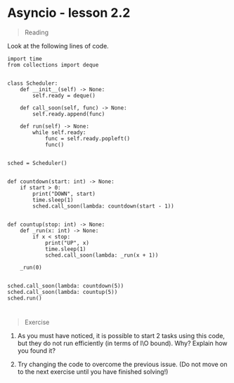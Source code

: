 # Asyncio - lesson 2.2

> Reading

Look at the following lines of code.

```
import time
from collections import deque


class Scheduler:
    def __init__(self) -> None:
        self.ready = deque()

    def call_soon(self, func) -> None:
        self.ready.append(func)

    def run(self) -> None:
        while self.ready:
            func = self.ready.popleft()
            func()


sched = Scheduler()


def countdown(start: int) -> None:
    if start > 0:
        print("DOWN", start)
        time.sleep(1)
        sched.call_soon(lambda: countdown(start - 1))


def countup(stop: int) -> None:
    def _run(x: int) -> None:
        if x < stop:
            print("UP", x)
            time.sleep(1)
            sched.call_soon(lambda: _run(x + 1))

    _run(0)


sched.call_soon(lambda: countdown(5))
sched.call_soon(lambda: countup(5))
sched.run()

```

#

> Exercise

1. As you must have noticed, it is possible to start 2 tasks using this code, but they do not run efficiently (in terms of I\O bound). Why? Explain how you found it?

2. Try changing the code to overcome the previous issue. (Do not move on to the next exercise until you have finished solving!)
